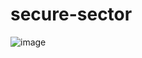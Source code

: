 # secure-sector
![image](https://user-images.githubusercontent.com/100317569/215351145-7c704fa8-d5e7-48c4-a64a-c50a3cece258.png)

